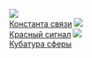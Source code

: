 ![](/books/sf_action/Сергей%20Слюсаренко/Константа%20связи.jpg)  
[Константа связи](/books/sf_action/Сергей%20Слюсаренко/Константа%20связи)
![](/books/sf_action/Сергей%20Слюсаренко/Красный%20сигнал.jpg)  
[Красный сигнал](/books/sf_action/Сергей%20Слюсаренко/Красный%20сигнал)
![](/books/sf_action/Сергей%20Слюсаренко/Кубатура%20сферы.jpg)  
[Кубатура сферы](/books/sf_action/Сергей%20Слюсаренко/Кубатура%20сферы)